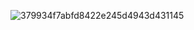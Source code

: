![379934f7abfd8422e245d4943d431145](https://github.com/user-attachments/assets/0b53f12f-93eb-404e-bd21-c34b7a9a50d8)
